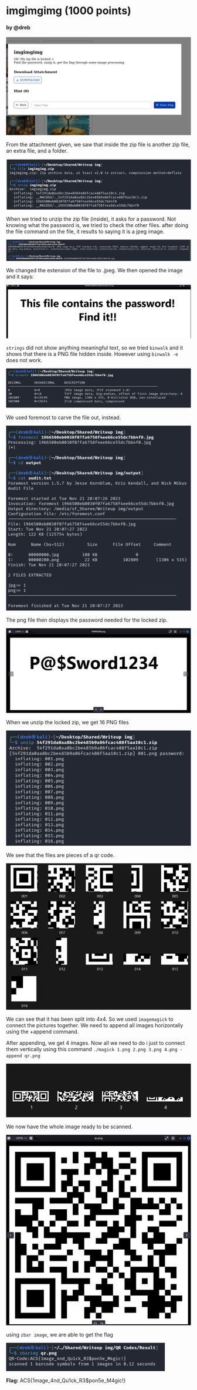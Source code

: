 # imgimgimg (1000 points)

#### by @dreb
![Alt text](./_images/image.png)

From the attachment given, we saw that inside the zip file is another zip file, an extra file, and a folder.

![Alt text](./_images/image-1.png)

When we tried to unzip the zip file (inside), it asks for a password. Not knowing what the password is, we tried to check the other files. after doing the file command on the file, it results to saying it is a jpeg image.

![Alt text](./_images/image-2.png)

We changed the extension of the file to .jpeg. We then opened the image and it says:

![Alt text](./_images/image-3.png)

`strings` did not show anything meaningful text, so we tried `binwalk` and it shows that there is a PNG file hidden inside. However using `binwalk -e` does not work.

![Alt text](./_images/image-4.png)

We used foremost to carve the file out, instead.

![Alt text](./_images/image-5.png)

The png file then displays the password needed for the locked zip.

![Alt text](./_images/image-6.png)

When we unzip the locked zip, we get 16 PNG files

![Alt text](./_images/image-7.png)

We see that the files are pieces of a qr code.

![Alt text](./_images/image-8.png)

We can see that it has been split into 4x4. So we used `imagemagick` to connect the pictures together. We need to append all images horizontally using the +append command.

After appending, we get 4 images. Now all we need to do i just to connect them vertically using this command `./magick 1.png 2.png 3.png 4.png -append qr.png`

![Alt text](./_images/image-9.png)

We now have the whole image ready to be scanned.

![Alt text](./_images/image-10.png)

using `zbar image`, we are able to get the flag

![Alt text](./_images/image-11.png)

**Flag:** ACS{1mage_4nd_Qu1ck_R3$pon5e_M4gic!}